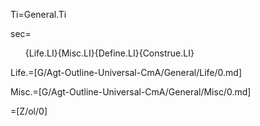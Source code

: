 Ti=General.Ti

sec=<ol>{Life.LI}{Misc.LI}{Define.LI}{Construe.LI}</ol>

Life.=[G/Agt-Outline-Universal-CmA/General/Life/0.md]

Misc.=[G/Agt-Outline-Universal-CmA/General/Misc/0.md]

=[Z/ol/0]
